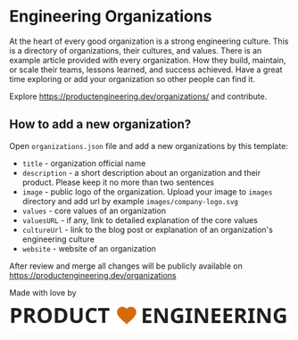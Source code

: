 # Engineering Organizations

At the heart of every good organization is a strong engineering culture. This is a directory of organizations, their cultures, and values. There is an example article provided with every organization. How they build, maintain, or scale their teams, lessons learned, and success achieved. Have a great time exploring or add your organization so other people can find it.

Explore https://productengineering.dev/organizations/ and contribute.

## How to add a new organization?
Open `organizations.json` file and add a new organizations by this template:

- `title` - organization official name  
- `description` - a short description about an organization and their product. Please keep it no more than two sentences
- `image` - public logo of the organization. Upload your image to `images` directory and add url by example `images/company-logo.svg`
- `values` - core values of an organization
- `valuesURL` - if any, link to detailed explanation of the core values
- `cultureUrl` - link to the blog post or explanation of an organization's engineering culture
- `website` - website of an organization

After review and merge all changes will be publicly available on https://productengineering.dev/organizations

Made with love by 

![logo](images/logo-dark.svg "Product Engineering")


